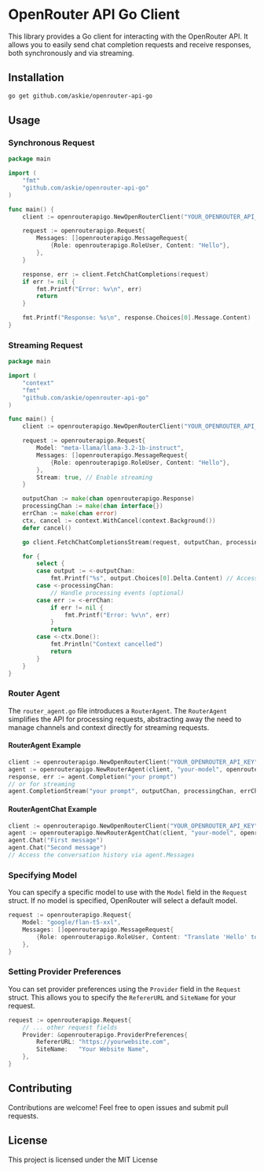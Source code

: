 # OpenRouter API Go Client

This library provides a Go client for interacting with the OpenRouter API. It allows you to easily send chat completion requests and receive responses, both synchronously and via streaming.

## Installation

```bash
go get github.com/askie/openrouter-api-go
```

## Usage

### Synchronous Request

```go
package main

import (
	"fmt"
	"github.com/askie/openrouter-api-go"
)

func main() {
	client := openrouterapigo.NewOpenRouterClient("YOUR_OPENROUTER_API_KEY")

	request := openrouterapigo.Request{
		Messages: []openrouterapigo.MessageRequest{
			{Role: openrouterapigo.RoleUser, Content: "Hello"},
		},
	}

	response, err := client.FetchChatCompletions(request)
	if err != nil {
		fmt.Printf("Error: %v\n", err)
		return
	}

	fmt.Printf("Response: %s\n", response.Choices[0].Message.Content)
}

```

### Streaming Request

```go
package main

import (
	"context"
	"fmt"
	"github.com/askie/openrouter-api-go"
)

func main() {
	client := openrouterapigo.NewOpenRouterClient("YOUR_OPENROUTER_API_KEY")

	request := openrouterapigo.Request{
		Model: "meta-llama/llama-3.2-1b-instruct",
		Messages: []openrouterapigo.MessageRequest{
			{Role: openrouterapigo.RoleUser, Content: "Hello"},
		},
		Stream: true, // Enable streaming
	}

	outputChan := make(chan openrouterapigo.Response)
	processingChan := make(chan interface{})
	errChan := make(chan error)
	ctx, cancel := context.WithCancel(context.Background())
	defer cancel()

	go client.FetchChatCompletionsStream(request, outputChan, processingChan, errChan, ctx)

	for {
		select {
		case output := <-outputChan:
			fmt.Printf("%s", output.Choices[0].Delta.Content) // Access delta content for streaming responses
		case <-processingChan:
			// Handle processing events (optional)
		case err := <-errChan:
			if err != nil {
				fmt.Printf("Error: %v\n", err)
			}
			return
		case <-ctx.Done():
			fmt.Println("Context cancelled")
			return
		}
	}
}

```

### Router Agent

The `router_agent.go` file introduces a `RouterAgent`.  The `RouterAgent` simplifies the API for processing requests, abstracting away the need to manage channels and context directly for streaming requests.

#### RouterAgent Example

```go
client := openrouterapigo.NewOpenRouterClient("YOUR_OPENROUTER_API_KEY")
agent := openrouterapigo.NewRouterAgent(client, "your-model", openrouterapigo.RouterAgentConfig{})
response, err := agent.Completion("your prompt")
// or for streaming
agent.CompletionStream("your prompt", outputChan, processingChan, errChan, ctx)
```

#### RouterAgentChat Example
```go
client := openrouterapigo.NewOpenRouterClient("YOUR_OPENROUTER_API_KEY")
agent := openrouterapigo.NewRouterAgentChat(client, "your-model", openrouterapigo.RouterAgentConfig{}, "Initial system prompt")
agent.Chat("First message")
agent.Chat("Second message")
// Access the conversation history via agent.Messages
```

### Specifying Model

You can specify a specific model to use with the `Model` field in the `Request` struct.  If no model is specified, OpenRouter will select a default model.

```go
request := openrouterapigo.Request{
    Model: "google/flan-t5-xxl",
    Messages: []openrouterapigo.MessageRequest{
        {Role: openrouterapigo.RoleUser, Content: "Translate 'Hello' to French."},
    },
}
```

### Setting Provider Preferences

You can set provider preferences using the `Provider` field in the `Request` struct. This allows you to specify the `RefererURL` and `SiteName` for your request.

```go
request := openrouterapigo.Request{
    // ... other request fields
    Provider: &openrouterapigo.ProviderPreferences{
        RefererURL: "https://yourwebsite.com",
        SiteName:   "Your Website Name",
    },
}
```


## Contributing

Contributions are welcome! Feel free to open issues and submit pull requests.


## License

This project is licensed under the MIT License
